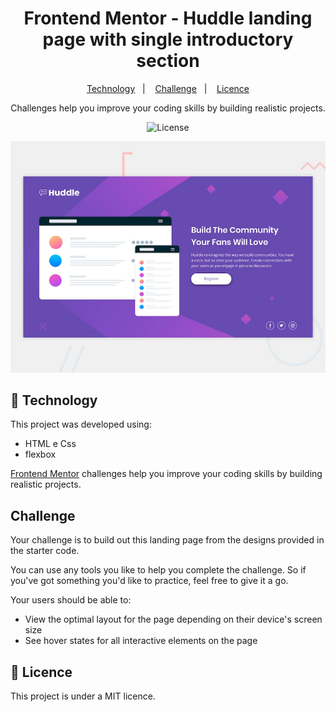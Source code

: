<h1 align="center"> Frontend Mentor - Huddle landing page with single introductory section </h1> 
<p align="center">
  <a href="#-technology">Technology</a>&nbsp;&nbsp;&nbsp;|&nbsp;&nbsp;&nbsp;
  <a href="#challenge">Challenge</a>&nbsp;&nbsp;&nbsp;|&nbsp;&nbsp;&nbsp;
  <a href="#memo-licença">Licence</a>
</p>
<p align="center">
Challenges help you improve your coding skills by building realistic projects. <br/>
</p>



<p align="center">
  <img alt="License" src="https://img.shields.io/static/v1?label=license&message=MIT&color=49AA26&labelColor=000000">
</p>

![Design preview for the Huddle landing page with single introductory section](./design/desktop-preview.jpg)
## 🚀 Technology 
This project was developed using:
 - HTML e Css
 - flexbox 


[Frontend Mentor](https://www.frontendmentor.io) challenges help you improve your coding skills by building realistic projects.

## Challenge

Your challenge is to build out this landing page from the designs provided in the starter code.

You can use any tools you like to help you complete the challenge. So if you've got something you'd like to practice, feel free to give it a go.

Your users should be able to: 

- View the optimal layout for the page depending on their device's screen size
- See hover states for all interactive elements on the page

## :memo: Licence 

This project is under a MIT licence.

